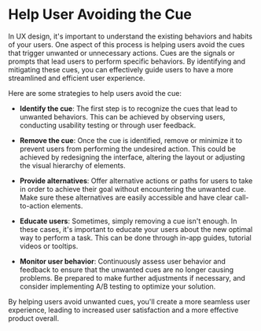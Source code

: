 # Help User Avoiding the Cue

In UX design, it's important to understand the existing behaviors and habits of your users. One aspect of this process is helping users avoid the cues that trigger unwanted or unnecessary actions. Cues are the signals or prompts that lead users to perform specific behaviors. By identifying and mitigating these cues, you can effectively guide users to have a more streamlined and efficient user experience.

Here are some strategies to help users avoid the cue:

- **Identify the cue**: The first step is to recognize the cues that lead to unwanted behaviors. This can be achieved by observing users, conducting usability testing or through user feedback.

- **Remove the cue**: Once the cue is identified, remove or minimize it to prevent users from performing the undesired action. This could be achieved by redesigning the interface, altering the layout or adjusting the visual hierarchy of elements.

- **Provide alternatives**: Offer alternative actions or paths for users to take in order to achieve their goal without encountering the unwanted cue. Make sure these alternatives are easily accessible and have clear call-to-action elements.

- **Educate users**: Sometimes, simply removing a cue isn't enough. In these cases, it's important to educate your users about the new optimal way to perform a task. This can be done through in-app guides, tutorial videos or tooltips.

- **Monitor user behavior**: Continuously assess user behavior and feedback to ensure that the unwanted cues are no longer causing problems. Be prepared to make further adjustments if necessary, and consider implementing A/B testing to optimize your solution.

By helping users avoid unwanted cues, you'll create a more seamless user experience, leading to increased user satisfaction and a more effective product overall.